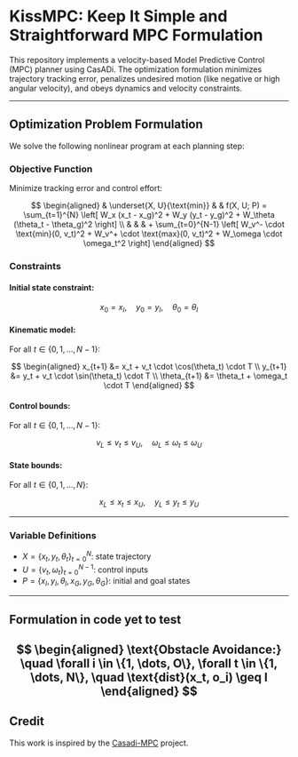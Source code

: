 # KissMPC: Keep It Simple and Straightforward MPC Formulation

This repository implements a velocity-based Model Predictive Control (MPC) planner using CasADi. The optimization formulation minimizes trajectory tracking error, penalizes undesired motion (like negative or high angular velocity), and obeys dynamics and velocity constraints.

---

##  Optimization Problem Formulation

We solve the following nonlinear program at each planning step:

### Objective Function

Minimize tracking error and control effort:

$$
\begin{aligned}
& \underset{X, U}{\text{min}} & & f(X, U; P) = \sum_{t=1}^{N} \left[ 
    W_x (x_t - x_g)^2 + 
    W_y (y_t - y_g)^2 + 
    W_\theta (\theta_t - \theta_g)^2 
\right] \\
& & & + \sum_{t=0}^{N-1} \left[ 
    W_v^- \cdot \text{min}(0, v_t)^2 + 
    W_v^+ \cdot \text{max}(0, v_t)^2 + 
    W_\omega \cdot \omega_t^2 
\right]
\end{aligned}
$$

### Constraints

#### Initial state constraint:

$$
x_0 = x_I, \quad y_0 = y_I, \quad \theta_0 = \theta_I
$$

#### Kinematic model:

For all $t \in \{0, 1, \dots, N-1\}$:

$$
\begin{aligned}
x_{t+1} &= x_t + v_t \cdot \cos(\theta_t) \cdot T \\
y_{t+1} &= y_t + v_t \cdot \sin(\theta_t) \cdot T \\
\theta_{t+1} &= \theta_t + \omega_t \cdot T
\end{aligned}
$$

#### Control bounds:

For all $t \in \{0, 1, \dots, N-1\}$:

$$
v_L \leq v_t \leq v_U, \quad
\omega_L \leq \omega_t \leq \omega_U
$$

#### State bounds:

For all $t \in \{0, 1, \dots, N\}$:

$$
x_L \leq x_t \leq x_U, \quad
y_L \leq y_t \leq y_U
$$

---

### Variable Definitions

* $X = \{x_t, y_t, \theta_t\}_{t=0}^{N}$: state trajectory
* $U = \{v_t, \omega_t\}_{t=0}^{N-1}$: control inputs
* $P = \{x_I, y_I, \theta_I, x_G, y_G, \theta_G\}$: initial and goal states

---

## Formulation in code yet to test

$$
\begin{aligned}
\text{Obstacle Avoidance:} \quad \forall i \in \{1, \dots, O\}, \forall t \in \{1, \dots, N\}, \quad \text{dist}(x_t, o_i) \geq I
\end{aligned}
$$
---

## Credit

This work is inspired by the [Casadi-MPC](https://github.com/Smart-Wheelchair-RRC/casadi-mpc) project.
